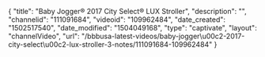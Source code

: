 {
    "title": "Baby Jogger&reg; 2017 City Select&reg; LUX Stroller",
    "description": "",
    "channelid": "111091684",
    "videoid": "109962484",
    "date_created": "1502517540",
    "date_modified": "1504049168",
    "type": "captivate",
    "layout": "channelVideo",
    "url": "\/bbbusa-latest-videos\/baby-jogger\u00c2-2017-city-select\u00c2-lux-stroller-3-notes\/111091684-109962484"
}